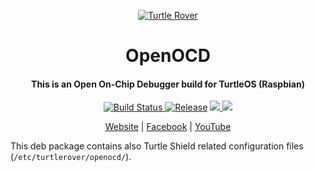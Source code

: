 <p align="center">
  <a href="http://turtlerover.com" alt="Turtle Rover"><img src="https://avatars3.githubusercontent.com/u/36553642?s=84&v=4" alt="Turtle Rover" /></a>
</p>
<h1 align="center">OpenOCD</h1>
<h4 align="center">This is an Open On-Chip Debugger build for TurtleOS (Raspbian)</h4>

<p align="center">
  <a href="https://travis-ci.org/TurtleRover/openocd">
    <img src="https://travis-ci.org/TurtleRover/openocd.svg?branch=master" alt="Build Status">
  </a>
  <a href="https://github.com/TurtleRover/openocd/releases">
    <img src="https://img.shields.io/github/release/TurtleRover/openocd.svg" alt="Release"></a>
  <a href="https://github.com/TurtleRover/openocd/blob/master/LICENSE">
      <img src="https://img.shields.io/github/license/TurtleRover/openocd.svg">
  </a>
  <a href="https://twitter.com/TurtleRover">
    <img src="https://img.shields.io/twitter/follow/TurtleRover.svg?style=social&label=Follow">
  </a>
</p>
<p align="center">
  <a href="http://turtlerover.com" alt="Website">Website</a> |
  <a href="https://www.facebook.com/TurtleRover/" alt="Facebook">Facebook</a> |
  <a href="https://www.youtube.com/channel/UCxukvEct3wP0S5FACa3uelA" alt="YouTube">YouTube</a>
</p>

This deb package contains also Turtle Shield related configuration files (`/etc/turtlerover/openocd/`).
